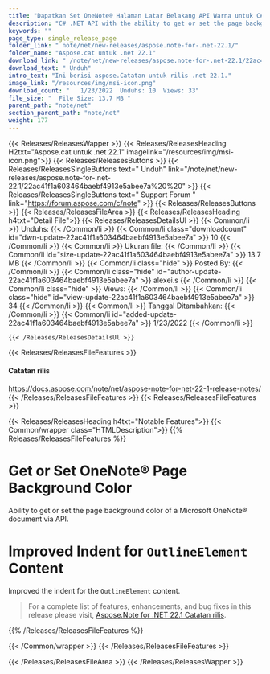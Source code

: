 ```yaml
---
title: "Dapatkan Set OneNote® Halaman Latar Belakang API Warna untuk C#, .NET Apps"
description: "C# .NET API with the ability to get or set the page background color of a Micorosft OneNote® .ONE document. Improved indent for the OutlineElement content."
keywords: ""
page_type: single_release_page
folder_link: " note/net/new-releases/aspose.note-for-.net-22.1/"
folder_name: "Aspose.cat untuk .net 22.1"
download_link: " /note/net/new-releases/aspose.note-for-.net-22.1/22ac41f1a603464baebf4913e5abee7a"
download_text: " Unduh"
intro_text: "Ini berisi aspose.Catatan untuk rilis .net 22.1."
image_link: "/resources/img/msi-icon.png"
download_count: "   1/23/2022  Unduhs: 10  Views: 33"
file_size: "  File Size: 13.7 MB "
parent_path: "note/net"
section_parent_path: "note/net"
weight: 177
---
```


{{< Releases/ReleasesWapper >}}
{{< Releases/ReleasesHeading H2txt="Aspose.cat untuk .net 22.1" imagelink="/resources/img/msi-icon.png">}}
{{< Releases/ReleasesButtons >}}
{{< Releases/ReleasesSingleButtons text=" Unduh" link="/note/net/new-releases/aspose.note-for-.net-22.1/22ac41f1a603464baebf4913e5abee7a%20%20" >}}
{{< Releases/ReleasesSingleButtons text=" Support Forum " link="https://forum.aspose.com/c/note" >}}
{{< Releases/ReleasesButtons >}}
{{< Releases/ReleasesFileArea >}}
{{< Releases/ReleasesHeading h4txt="Detail File">}}
{{< Releases/ReleasesDetailsUl >}}
{{< Common/li  >}} Unduhs: {{< /Common/li >}}
{{< Common/li class="downloadcount" id="dwn-update-22ac41f1a603464baebf4913e5abee7a" >}} 10 {{< /Common/li >}}
{{< Common/li  >}} Ukuran file: {{< /Common/li >}}
{{< Common/li id="size-update-22ac41f1a603464baebf4913e5abee7a" >}} 13.7 MB {{< /Common/li >}}
{{< Common/li  class="hide" >}} Posted By: {{< /Common/li >}}
{{< Common/li class="hide" id="author-update-22ac41f1a603464baebf4913e5abee7a" >}} alexei.s {{< /Common/li >}}
{{< Common/li class="hide"  >}} Views: {{< /Common/li >}}
{{< Common/li class="hide" id="view-update-22ac41f1a603464baebf4913e5abee7a" >}} 34 {{< /Common/li >}}
{{< Common/li  >}} Tanggal Ditambahkan: {{< /Common/li >}}
{{< Common/li id="added-update-22ac41f1a603464baebf4913e5abee7a" >}} 1/23/2022 {{< /Common/li >}}

    {{< /Releases/ReleasesDetailsUl >}}

{{< Releases/ReleasesFileFeatures >}}
<h4>Catatan rilis</h4><div><a href="https://docs.aspose.com/note/net/aspose-note-for-net-22-1-release-notes/">https://docs.aspose.com/note/net/aspose-note-for-net-22-1-release-notes/</a></div>
{{< /Releases/ReleasesFileFeatures >}}
{{< Releases/ReleasesFileFeatures >}}

{{< Releases/ReleasesHeading h4txt="Notable Features">}}
{{< Common/wrapper class="HTMLDescription">}}
{{% Releases/ReleasesFileFeatures %}}

# Get or Set OneNote&reg; Page Background Color

Ability to get or set the page background color of a Microsoft OneNote&reg; document via API.

# Improved Indent for `OutlineElement` Content 

Improved the indent for the `OutlineElement` content.

> For a complete list of features, enhancements, and bug fixes in this release please visit, [Aspose.Note for .NET 22.1 Catatan rilis](https://docs.aspose.com/note/net/aspose-note-for-net-22-1-release-notes/).

{{% /Releases/ReleasesFileFeatures %}}

{{< /Common/wrapper >}}
{{< /Releases/ReleasesFileFeatures >}}

{{< /Releases/ReleasesFileArea >}}
{{< /Releases/ReleasesWapper >}}
